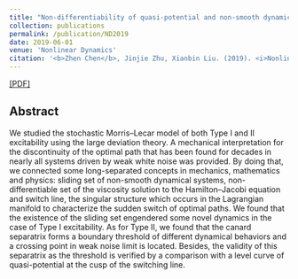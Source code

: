 ```yaml
---
title: "Non-differentiability of quasi-potential and non-smooth dynamics of optimal paths in the stochastic Morris–Lecar model: Type I and II excitability"
collection: publications
permalink: /publication/ND2019
date: 2019-06-01
venue: 'Nonlinear Dynamics'
citation: '<b>Zhen Chen</b>, Jinjie Zhu, Xianbin Liu. (2019). <i>Nonlinear Dynamics</i>, 96(4): 2293-2305.'
---
```



[[PDF]](http://MAGICzhen.github.io/files/ND2019.pdf)

## Abstract
We studied the stochastic Morris–Lecar model of both Type I and II excitability using the large deviation theory. A mechanical interpretation for the discontinuity of the optimal path that has been found for decades in nearly all systems driven by weak white noise was provided. By doing that, we connected some long-separated concepts in mechanics, mathematics and physics: sliding set of non-smooth dynamical systems, non-differentiable set of the viscosity solution to the Hamilton–Jacobi equation and switch line, the singular structure which occurs in the Lagrangian manifold to characterize the sudden switch of optimal paths. We found that the existence of the sliding set engendered some novel dynamics in the case of Type I excitability. As for Type II, we found that the canard separatrix forms a boundary threshold of different dynamical behaviors and a crossing point in weak noise limit is located. Besides, the validity of this separatrix as the threshold is verified by a comparison with a level curve of quasi-potential at the cusp of the switching line.
